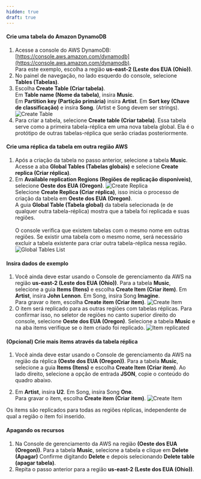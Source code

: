 ```yaml
---
hidden: true
draft: true
---
```


#### Crie uma tabela do Amazon DynamoDB

1. Acesse a console do AWS DynamoDB: [https://console.aws.amazon.com/dynamodb](https://console.aws.amazon.com/dynamodb).
   <br>Para este exemplo, escolha a região **us-east-2 (Leste dos EUA (Ohio))**.
2. No painel de navegação, no lado esquerdo do console, selecione **Tables (Tabelas)**.
3. Escolha **Create Table (Criar tabela)**.
   <br>Em **Table name (Nome da tabela)**, insira **Music**.
   <br>Em **Partition key (Partição primária)** insira **Artist**. Em **Sort key (Chave de classificação)** e insira **Song**. (Artist e Song devem ser strings). ![Create Table](/images/dynamodb-create-table.png?classes=shadow")
4. Para criar a tabela, selecione **Create table (Criar tabela)**. Essa tabela serve como a primeira tabela-réplica em uma nova tabela global. Ela é o protótipo de outras tabelas-réplica que serão criadas posteriormente.


#### Crie uma réplica da tabela em outra região AWS
1. Após a criação da tabela no passo anterior, selecione a tabela **Music**. Acesse a aba **Global Tables (Tabelas globais)** e selecione **Create replica (Criar réplica)**.
2. Em **Available replication Regions (Regiões de replicação disponíveis)**, selecione **Oeste dos EUA (Oregon)**. ![Create Replica](/images/dynamodb-create-replica-oregon.png?classes=shadow")
   <br>Selecione **Create Replica (Criar réplica)**, isso inicia o processo de criação da tabela em **Oeste dos EUA (Oregon)**.
   <br>A guia **Global Table (Tabela global)** da tabela selecionada (e de qualquer outra tabela-réplica) mostra que a tabela foi replicada e suas regiões.  
   <br>O console verifica que existem tabelas com o mesmo nome em outras regiões. Se existir uma tabela com o mesmo nome, será necessário excluir a tabela existente para criar outra tabela-réplica nessa região.
   ![Global Tables List](/images/dynamodb-global-tables-list.png?classes=shadow")

#### Insira dados de exemplo

1. Você ainda deve estar usando o Console de gerenciamento da AWS na região **us-east-2 (Leste dos EUA (Ohio))**. Para a tabela **Music**, selecione a guia **Items (Itens)** e escolha **Create Item (Criar item)**. Em **Artist**, insira **John Lennon**. Em Song, insira Song **Imagine**. 
   <br>Para gravar o item, escolha **Create item (Criar item)**. ![Create Item](/images/dynamodb-create-item-1.png?classes=shadow")
2. O item será replicado para as outras regiões com tabelas réplicas. Para confirmar isso, no seletor de regiões no canto superior direito do console, selecione **Oeste dos EUA (Oregon)**. 
   Selecione a tabela **Music** e na aba items verifique se o item criado foi replicado.
   ![Item replicated](/images/dynamodb-item-replicated.png?classes=shadow")

#### (Opcional) Crie mais items através da tabela réplica

1. Você ainda deve estar usando o Console de gerenciamento da AWS na região da réplica **(Oeste dos EUA (Oregon))**. Para a tabela **Music**, selecione a guia **Items (Itens)** e escolha **Create Item (Criar item)**. Ao lado direito, selecione a opção de entrada **JSON**, copie o conteúdo do quadro abaixo.
      
2. Em **Artist**, insira **U2**. Em Song, insira Song **One**. 
   <br>Para gravar o item, escolha **Create item (Criar item)**. ![Create Item](/images/dynamodb-create-item-2.png?classes=shadow")

Os items são replicados para todas as regiões réplicas, independente de qual a região o item foi inserido.


#### Apagando os recursos
1. Na Console de gerenciamento da AWS na região **(Oeste dos EUA (Oregon))**. Para a tabela **Music**, selecione a tabela e clique em **Delete (Apagar)**
   Confirme digitando **Delete** e depois selecionando **Delete table (apagar tabela)**.
2. Repita o passo anterior para a região **us-east-2 (Leste dos EUA (Ohio))**.

